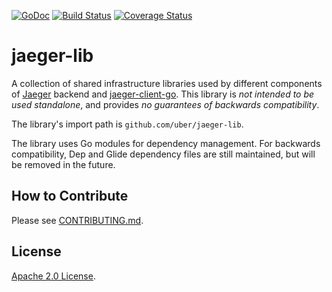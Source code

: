 [![GoDoc][doc-img]][doc] [![Build Status][ci-img]][ci] [![Coverage Status][cov-img]][cov]


# jaeger-lib

A collection of shared infrastructure libraries used by different
components of [Jaeger](https://github.com/uber/jaeger) backend and [jaeger-client-go](https://github.com/uber/jaeger-client-go).
This library is *not intended to be used standalone*, and provides *no guarantees of backwards compatibility*.

The library's import path is `github.com/uber/jaeger-lib`.

The library uses Go modules for dependency management. For backwards compatibility, Dep and Glide dependency files are still maintained, but will be removed in the future.

## How to Contribute

Please see [CONTRIBUTING.md](CONTRIBUTING.md).

## License

[Apache 2.0 License](./LICENSE).


[doc-img]: https://godoc.org/github.com/uber/jaeger-lib?status.svg
[doc]: https://godoc.org/github.com/uber/jaeger-lib
[ci-img]: https://travis-ci.org/jaegertracing/jaeger-lib.svg?branch=master
[ci]: https://travis-ci.org/jaegertracing/jaeger-lib
[cov-img]: https://coveralls.io/repos/jaegertracing/jaeger-lib/badge.svg?branch=master&service=github
[cov]: https://coveralls.io/github/jaegertracing/jaeger-lib?branch=master

